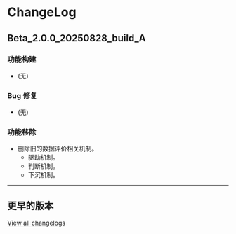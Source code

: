 # ChangeLog

## Beta_2.0.0_20250828_build_A

### 功能构建

- (无)

### Bug 修复

- (无)

### 功能移除

- 删除旧的数据评价相关机制。
  - 驱动机制。
  - 判断机制。
  - 下沉机制。

---

## 更早的版本

[View all changelogs](./changelogs)
